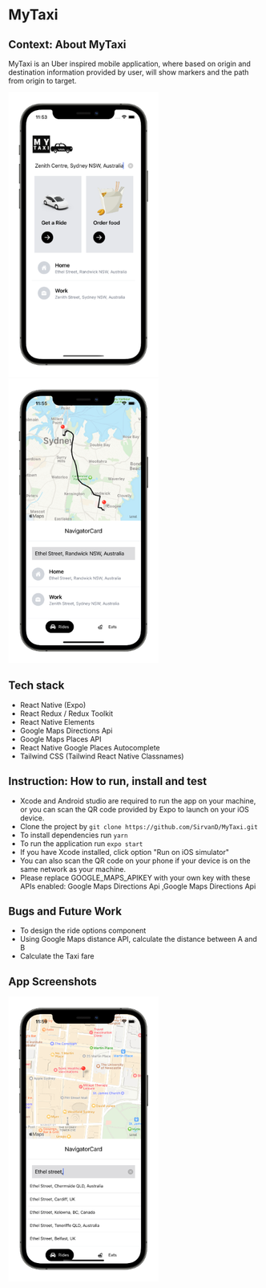 # MyTaxi

## Context: About MyTaxi


MyTaxi is an Uber inspired mobile application, where based on origin and destination information provided by user, will show markers and the path from origin to target.

![Screenshot](assets/homepage.png)![Screenshot](assets/Destination.png)
## Tech stack

- React Native (Expo) <br/>
- React Redux / Redux Toolkit <br/>
- React Native Elements
- Google Maps Directions Api
- Google Maps Places API
- React Native Google Places Autocomplete
- Tailwind CSS (Tailwind React Native Classnames)

## Instruction: How to run, install and test

- Xcode and Android studio are required to run the app on your machine, or you can scan the QR code provided by Expo to launch on your iOS device.
- Clone the project by `git clone https://github.com/SirvanD/MyTaxi.git` <br/>
- To install dependencies run `yarn`
- To run the application run `expo start`
- If you have Xcode installed, click option "Run on iOS simulator"
- You can also scan the QR code on your phone if your device is on the same network as your machine.
- Please replace GOOGLE_MAPS_APIKEY with your own key with these APIs enabled: Google Maps Directions Api ,Google Maps Directions Api


## Bugs and Future Work

- To design the ride options component
- Using Google Maps distance API, calculate the distance between A and B
- Calculate the Taxi fare


## App Screenshots

![Screenshot](assets/Autocompletion.png) 

